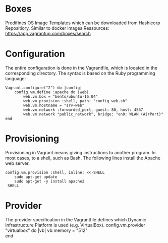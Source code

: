 # Boxes
Predifines OS Image Templates which can be downloaded from Hashicorp Repositiory. Similar to docker images
Ressources: https://app.vagrantup.com/boxes/search


# Configuration
The entire configuration is done in the Vagrantfile, which is located in the corresponding directory. The syntax is based on the Ruby programming language:

    Vagrant.configure("2") do |config|
        config.vm.define :apache do |web|
            web.vm.box = "bento/ubuntu-16.04"
            web.vm.provision :shell, path: "config_web.sh"
            web.vm.hostname = "srv-web"
            web.vm.network :forwarded_port, guest: 80, host: 4567
            web.vm.network "public_network", bridge: "en0: WLAN (AirPort)"
    end


# Provisioning
Provisioning in Vagrant means giving instructions to another program. In most cases, to a shell, such as Bash. The following lines install the Apache web server.

    config.vm.provision :shell, inline: <<-SHELL 
        sudo apt-get update
        sudo apt-get -y install apache2
     SHELL
# Provider

The provider specification in the Vagrantfile defines which Dynamic Infrastructure Platform is used (e.g. VirtualBox).
    config.vm.provider "virtualbox" do |vb|
        vb.memory = "512"  
    end
